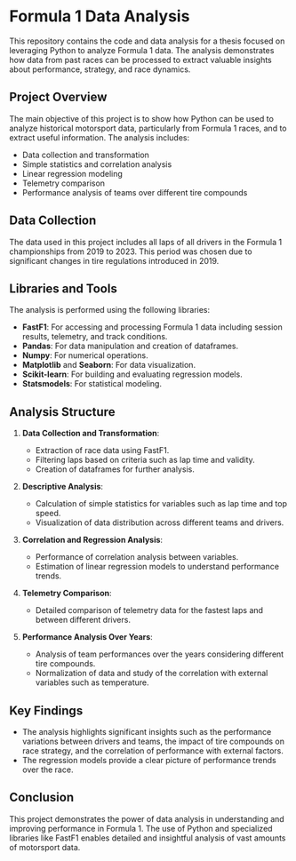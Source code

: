 # Formula 1 Data Analysis

This repository contains the code and data analysis for a thesis focused on leveraging Python to analyze Formula 1 data. The analysis demonstrates how data from past races can be processed to extract valuable insights about performance, strategy, and race dynamics.

## Project Overview

The main objective of this project is to show how Python can be used to analyze historical motorsport data, particularly from Formula 1 races, and to extract useful information. The analysis includes:

- Data collection and transformation
- Simple statistics and correlation analysis
- Linear regression modeling
- Telemetry comparison
- Performance analysis of teams over different tire compounds

## Data Collection

The data used in this project includes all laps of all drivers in the Formula 1 championships from 2019 to 2023. This period was chosen due to significant changes in tire regulations introduced in 2019.

## Libraries and Tools

The analysis is performed using the following libraries:

- **FastF1**: For accessing and processing Formula 1 data including session results, telemetry, and track conditions.
- **Pandas**: For data manipulation and creation of dataframes.
- **Numpy**: For numerical operations.
- **Matplotlib** and **Seaborn**: For data visualization.
- **Scikit-learn**: For building and evaluating regression models.
- **Statsmodels**: For statistical modeling.

## Analysis Structure

1. **Data Collection and Transformation**:
    - Extraction of race data using FastF1.
    - Filtering laps based on criteria such as lap time and validity.
    - Creation of dataframes for further analysis.

2. **Descriptive Analysis**:
    - Calculation of simple statistics for variables such as lap time and top speed.
    - Visualization of data distribution across different teams and drivers.

3. **Correlation and Regression Analysis**:
    - Performance of correlation analysis between variables.
    - Estimation of linear regression models to understand performance trends.

4. **Telemetry Comparison**:
    - Detailed comparison of telemetry data for the fastest laps and between different drivers.

5. **Performance Analysis Over Years**:
    - Analysis of team performances over the years considering different tire compounds.
    - Normalization of data and study of the correlation with external variables such as temperature.

## Key Findings

- The analysis highlights significant insights such as the performance variations between drivers and teams, the impact of tire compounds on race strategy, and the correlation of performance with external factors.
- The regression models provide a clear picture of performance trends over the race.

## Conclusion

This project demonstrates the power of data analysis in understanding and improving performance in Formula 1. The use of Python and specialized libraries like FastF1 enables detailed and insightful analysis of vast amounts of motorsport data.
